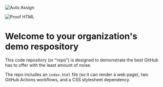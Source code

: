 ![Auto Assign](https://github.com/VJ-Inso-Org/demo-repository/actions/workflows/auto-assign.yml/badge.svg)

![Proof HTML](https://github.com/VJ-Inso-Org/demo-repository/actions/workflows/proof-html.yml/badge.svg)

# Welcome to your organization's demo respository
This code repository (or "repo") is designed to demonstrate the best GitHub has to offer with the least amount of noise.

The repo includes an `index.html` file (so it can render a web page), two GitHub Actions workflows, and a CSS stylesheet dependency.
